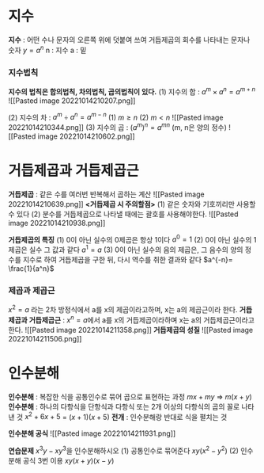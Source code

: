 # 지수
__지수__ : 어떤 수나 문자의 오른쪽 위에 덧붙여 쓰여 거듭제곱의 회수를 나타내는 문자나 숫자
$y=a^n$
n : 지수
a : 밑

### 지수법칙 
__지수의 법칙은 합의법칙, 차의법칙, 곱의법칙이 있다.__
(1) 지수의 합 : $a^{m}\times a^{n}=a^{m+n}$
![[Pasted image 20221014210207.png]]

(2) 지수의 차 : $a^{m}\div a^{n}=a^{m-n}$
 (1) $m \ge n$  (2) $m<n$
![[Pasted image 20221014210344.png]]
(3) 지수의 곱 : $(a^{m})^{n}= a^{mn}$ (m, n은 양의 정수)
![[Pasted image 20221014210602.png]]

# 거듭제곱과 거듭제곱근
__거듭제곱__ : 같은 수를 여러번 반복해서 곱하는 계산
![[Pasted image 20221014210639.png]]
__<거듭제곱 시 주의할점>__
(1) 같은 숫자와 기호끼리만 사용할 수 있다
(2) 분수를 거듭제곱으로 나타낼 때에는 괄호를 사용해야한다.
![[Pasted image 20221014210938.png]]

__거듭제곱의 특징__
(1) 0이 아닌 실수의 0제곱은 항상 1이다 $a^{0}= 1$
(2) 0이 아닌 실수의 1제곱은 실수 그 값과 같다 $a^{1}= a$
(3) 0이 아닌 실수의 음의 제곱은, 그 음수의 양의 정수를 지수로 하여 거듭제곱을 구한 뒤, 다시 역수를 취한 결과와 같다 $a^{-n}= \frac{1}{a^n}$

### 제곱과 제곱근
$x^2=a$ 라는 2차 방정식에서 a를 x의 제곱이라고하며, x는 a의 제곱근이라 한다.
__거듭제곱과 거듭제곱근__ : $x^{n}=a$에서 a를 x의 거듭제곱이라하며 x는 a의 거듭제곱근이라고 한다.
![[Pasted image 20221014211358.png]]
__거듭제곱의 성질__
![[Pasted image 20221014211506.png]]


# 인수분해
__인수분해__ : 복잡한 식을 공통인수로 묶어 곱으로 표현하는 과정
$mx + my$ => $m(x+y)$ 
__인수분해__ : 하나의 다항식을 단항식과 다항식 또는 2개 이상의 다항식의 곱의 꼴로 나타낸 것
$x^{2}+6x +5$ = $(x+1)(x+5)$
__전개__ : 인수분해랑 반대로 식을 펼치는 것

__인수분해 공식__
![[Pasted image 20221014211931.png]]

__연습문제__
$x^{3}y-xy^{3}$을 인수분해하시오
(1) 공통인수로 묶어준다
$xy(x^{2}-y^{2})$
(2) 인수분해 공식 3번 이용
$xy(x+y)(x-y)$

